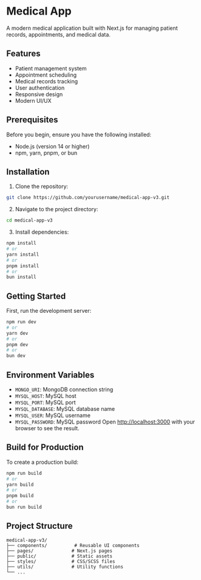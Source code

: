 # Medical App 

A modern medical application built with Next.js for managing patient records, appointments, and medical data.

## Features

- Patient management system
- Appointment scheduling
- Medical records tracking
- User authentication
- Responsive design
- Modern UI/UX

## Prerequisites

Before you begin, ensure you have the following installed:

- Node.js (version 14 or higher)
- npm, yarn, pnpm, or bun

## Installation

1. Clone the repository:

```bash
git clone https://github.com/yourusername/medical-app-v3.git
```

2. Navigate to the project directory:

```bash
cd medical-app-v3
```

3. Install dependencies:

```bash
npm install
# or
yarn install
# or
pnpm install
# or
bun install
```

## Getting Started

First, run the development server:

```bash
npm run dev
# or
yarn dev
# or
pnpm dev
# or
bun dev
```


## Environment Variables


- `MONGO_URI`: MongoDB connection string
- `MYSQL_HOST`: MySQL host
- `MYSQL_PORT`: MySQL port
- `MYSQL_DATABASE`: MySQL database name
- `MYSQL_USER`: MySQL username
- `MYSQL_PASSWORD`: MySQL password
Open [http://localhost:3000](http://localhost:3000) with your browser to see the result.

## Build for Production

To create a production build:

```bash
npm run build
# or
yarn build
# or
pnpm build
# or
bun run build
```

## Project Structure

```
medical-app-v3/
├── components/          # Reusable UI components
├── pages/              # Next.js pages
├── public/             # Static assets
├── styles/             # CSS/SCSS files
├── utils/              # Utility functions
└── ...
```

